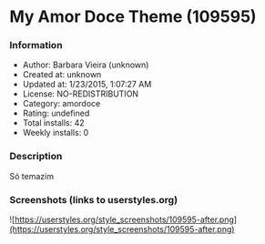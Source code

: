 # My Amor Doce Theme (109595)

### Information
- Author: Barbara Vieira (unknown)
- Created at: unknown
- Updated at: 1/23/2015, 1:07:27 AM
- License: NO-REDISTRIBUTION
- Category: amordoce
- Rating: undefined
- Total installs: 42
- Weekly installs: 0


### Description
Só temazim


### Screenshots (links to userstyles.org)
![https://userstyles.org/style_screenshots/109595-after.png](https://userstyles.org/style_screenshots/109595-after.png)


